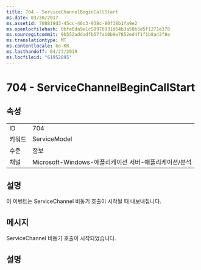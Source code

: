 ```yaml
---
title: 704 - ServiceChannelBeginCallStart
ms.date: 03/30/2017
ms.assetid: 708819d3-45cc-46c3-938c-80f38b1fa9e2
ms.openlocfilehash: 0bfe0da9e1c59976831d64b3a50b5d5f1271e378
ms.sourcegitcommit: 9b552addadfb57fab0b9e7852ed4f1f1b8a42f8e
ms.translationtype: MT
ms.contentlocale: ko-KR
ms.lasthandoff: 04/23/2019
ms.locfileid: "61952895"
---
```

# <a name="704---servicechannelbegincallstart"></a>704 - ServiceChannelBeginCallStart
## <a name="properties"></a>속성  
  
|||  
|-|-|  
|ID|704|  
|키워드|ServiceModel|  
|수준|정보|  
|채널|Microsoft-Windows-애플리케이션 서버-애플리케이션/분석|  
  
## <a name="description"></a>설명  
 이 이벤트는 ServiceChannel 비동기 호출이 시작될 때 내보내집니다.  
  
## <a name="message"></a>메시지  
 ServiceChannel 비동기 호출이 시작되었습니다.  
  
## <a name="details"></a>설명
